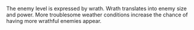 The enemy level is expressed by wrath.
Wrath translates into enemy size and power.
More troublesome weather conditions increase the chance of having more wrathful
enemies appear.
